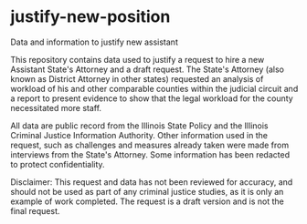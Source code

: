 # justify-new-position
Data and information to justify new assistant

This repository contains data used to justify a request to hire a new Assistant State's Attorney and a draft request. The State's Attorney (also known as District Attorney in other states) requested an analysis of workload of his and other comparable counties within the judicial circuit and a report to present evidence to show that the legal workload for the county necessitated more staff. 

All data are public record from the Illinois State Policy and the Illinois Criminal Justice Information Authority. Other information used in the request, such as challenges and measures already taken were made from interviews from the State's Attorney. Some information has been redacted to protect confidentiality.

Disclaimer: This request and data has not been reviewed for accuracy, and should not be used as part of any criminal justice studies, as it is only an example of work completed. The request is a draft version and is not the final request. 
